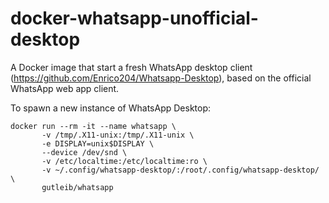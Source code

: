 # docker-whatsapp-unofficial-desktop
A Docker image that start a fresh WhatsApp desktop client (https://github.com/Enrico204/Whatsapp-Desktop), based on the official WhatsApp web app client.

To spawn a new instance of WhatsApp Desktop:

```
docker run --rm -it --name whatsapp \
       -v /tmp/.X11-unix:/tmp/.X11-unix \
       -e DISPLAY=unix$DISPLAY \
       --device /dev/snd \
       -v /etc/localtime:/etc/localtime:ro \
       -v ~/.config/whatsapp-desktop/:/root/.config/whatsapp-desktop/ \
       gutleib/whatsapp
